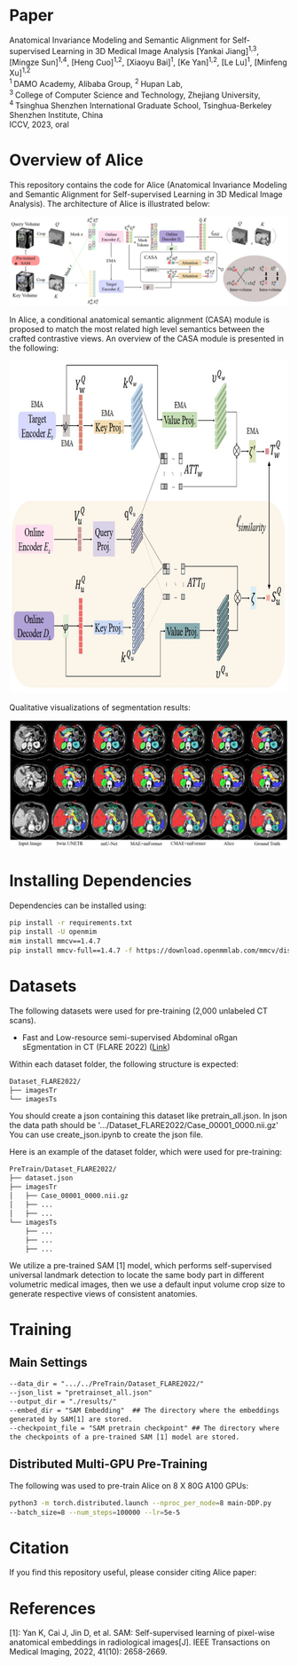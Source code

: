 # Paper
Anatomical Invariance Modeling and Semantic Alignment for Self-supervised Learning in 3D Medical Image Analysis
[Yankai Jiang]<sup>1,3</sup>, [Mingze Sun]<sup>1,4</sup>, [Heng Cuo]<sup>1,2</sup>,  [Xiaoyu Bai]<sup>1</sup>, [Ke Yan]<sup>1,2</sup>, [Le Lu]<sup>1</sup>, [Minfeng Xu]<sup>1,2</sup> <br/>
<sup>1 </sup>DAMO Academy, Alibaba Group,   <sup>2 </sup>Hupan Lab,  <br/>
<sup>3 </sup>College of Computer Science and Technology, Zhejiang University, <br/>
<sup>4 </sup>Tsinghua Shenzhen International Graduate School, Tsinghua-Berkeley Shenzhen Institute, China <br/>
ICCV, 2023, oral <br/>

# Overview of Alice
This repository contains the code for Alice (Anatomical Invariance Modeling and Semantic Alignment for Self-supervised Learning in 3D Medical Image Analysis). The architecture of Alice is illustrated below:

![image](./asset/fig2.jpg)

In Alice, a conditional anatomical semantic alignment (CASA) module is proposed to match the most related high level semantics between the crafted contrastive views. An overview of the CASA module is presented in the following:

<img src="./asset/fig3.jpg" width="600" height="600"/>

Qualitative visualizations of segmentation results:

![image](./asset/fig4.jpg)


# Installing Dependencies
Dependencies can be installed using:
``` bash
pip install -r requirements.txt
pip install -U openmim
mim install mmcv==1.4.7
pip install mmcv-full==1.4.7 -f https://download.openmmlab.com/mmcv/dist/cu102/torch1.9/index.html
```

# Datasets

The following datasets were used for pre-training (2,000 unlabeled CT scans). 

- Fast and Low-resource semi-supervised Abdominal oRgan sEgmentation in CT (FLARE 2022) ([Link](https://flare22.grand-challenge.org/))


Within each dataset folder, the following structure is expected:

    Dataset_FLARE2022/
    ├── imagesTr
    └── imagesTs

You should create a json containing this dataset like pretrain_all.json.
In json the data path should be '.../Dataset_FLARE2022/Case_00001_0000.nii.gz'
You can use create_json.ipynb to create the json file.

Here is an example of the dataset folder, which were used for pre-training:

    PreTrain/Dataset_FLARE2022/
    ├── dataset.json
    ├── imagesTr
    │   ├── Case_00001_0000.nii.gz
    │   ├── ...
    │   ├── ...
    └── imagesTs
        ├── ...
        ├── ...
        ├── ...

We utilize a pre-trained SAM [1] model, which performs self-supervised universal landmark detection to locate the same
body part in different volumetric medical images, then we use a default input volume crop size to generate respective views of consistent anatomies.

# Training

## Main Settings
```
--data_dir = ".../../PreTrain/Dataset_FLARE2022/"
--json_list = "pretrainset_all.json"
--output_dir = "./results/"
--embed_dir = "SAM Embedding"  ## The directory where the embeddings generated by SAM[1] are stored.
--checkpoint_file = "SAM pretrain checkpoint" ## The directory where the checkpoints of a pre-trained SAM [1] model are stored.
```

## Distributed Multi-GPU Pre-Training

The following was used to pre-train Alice on 8 X 80G A100 GPUs:

```bash
python3 -m torch.distributed.launch --nproc_per_node=8 main-DDP.py
--batch_size=8 --num_steps=100000 --lr=5e-5
```

# Citation
If you find this repository useful, please consider citing Alice paper:


# References
[1]: Yan K, Cai J, Jin D, et al. SAM: Self-supervised learning of pixel-wise anatomical embeddings in radiological images[J]. IEEE Transactions on Medical Imaging, 2022, 41(10): 2658-2669.
